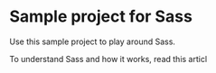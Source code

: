 # Sample project for Sass

Use this sample project to play around Sass.

To understand Sass and how it works, read this articl